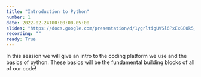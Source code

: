 ```yaml
---
title: "Introduction to Python"
number: 1
date: 2022-02-24T00:00:00-05:00
slides: "https://docs.google.com/presentation/d/1ygrltigUVSl6PxExGEOk5_erBCSWNH4dho-fLbIewrg/edit?usp=sharing"
recording: ""
ready: True
---
```


In this session we will give an intro to the coding platform we use and the basics of python. These basics will be the fundamental building blocks of all of our code!
